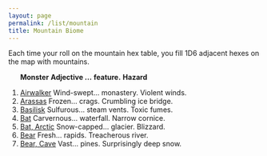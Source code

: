 ```yaml
---
layout: page
permalink: /list/mountain
title: Mountain Biome
---
```


Each time your roll on the mountain hex table, you fill 1D6 adjacent hexes on the map with mountains.
<br>

&nbsp; &nbsp; &nbsp; <span class="a">**Monster**</span> <span class="bb">**Adjective ...**</span> <span class="cc">**feature.**</span> **Hazard**

1. <span class="a">[Airwalker](/monsters/airwalker)</span> <span class="b">Wind-swept...</span>  <span class="c">monastery.</span> <span class="d">Violent winds.</span>
1. <span class="a">[Arassas](/monsters/arassas)</span> <span class="b">Frozen...</span>  <span class="c">crags.</span> <span class="d">Crumbling ice bridge.</span>
1. <span class="a">[Basilisk](/monsters/basilisk)</span> <span class="b">Sulfurous...</span>  <span class="c">steam vents.</span> <span class="d">Toxic fumes.</span>
1. <span class="a">[Bat](/monsters/bat)</span> <span class="b">Carvernous...</span>  <span class="c">waterfall.</span> <span class="d">Narrow cornice.</span>
1. <span class="a">[Bat, Arctic](/monsters/bat-arctic)</span> <span class="b">Snow-capped...</span>  <span class="c">glacier.</span> <span class="d">Blizzard.</span>
1. <span class="a">[Bear](/monsters/bear)</span> <span class="b">Fresh...</span>  <span class="c">rapids.</span> <span class="d">Treacherous river.</span>
1. <span class="a">[Bear, Cave](/monsters/bear-cave)</span> <span class="b">Vast...</span>  <span class="c">pines.</span> <span class="d">Surprisingly deep snow.</span>
